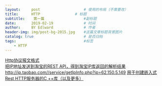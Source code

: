```yaml
---
layout:     post                    # 使用的布局（不需要改）
title:      HTTP                # 标题 
subtitle:    第一篇                  #副标题
date:       2019-02-19              # 时间
author:     BY Edlward              # 作者
header-img: img/post-bg-2015.jpg    #这篇文章标题背景图片
catalog: true                       # 是否归档
tags:                               #标签
    - HTTP
---
```


[Http协议报文格式](https://blog.csdn.net/holmofy/article/details/68492045)   
[把IP地址发送到淘宝的REST API，得到淘宝IP库返回的解析结果](http://ip.taobao.com/instructions.html)  
http://ip.taobao.com//service/getIpInfo.php?ip=62.150.5.149
[用于创建嵌入式Rest HTTP服务器的C ++库（以及更多）](https://github.com/etr/libhttpserver)  
